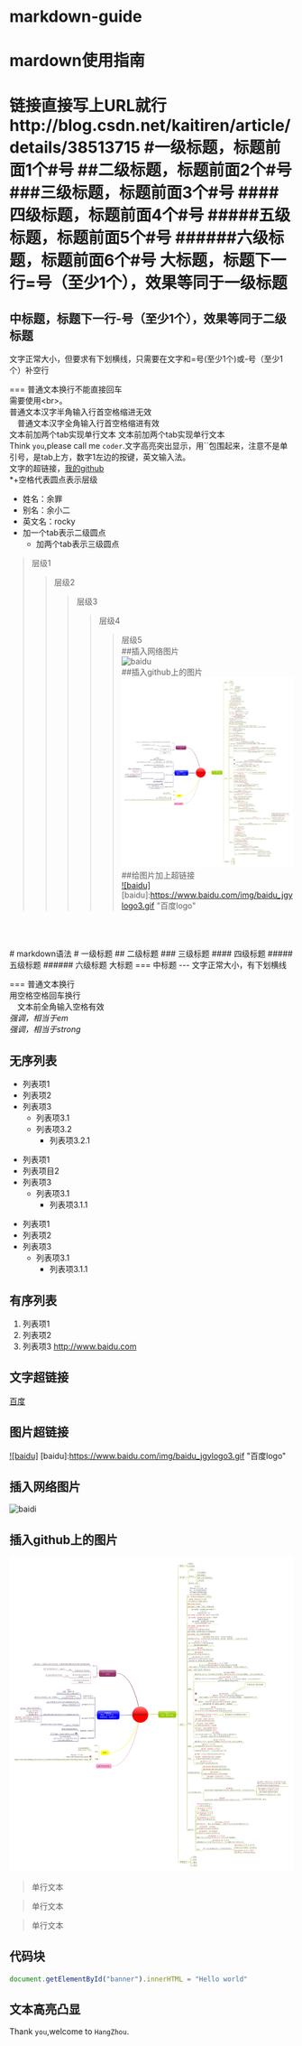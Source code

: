 # markdown-guide
# mardown使用指南
链接直接写上URL就行http://blog.csdn.net/kaitiren/article/details/38513715
#一级标题，标题前面1个\#号
##二级标题，标题前面2个\#号
###三级标题，标题前面3个\#号
####四级标题，标题前面4个\#号
#####五级标题，标题前面5个\#号
######六级标题，标题前面6个\#号
大标题，标题下一行=号（至少1个），效果等同于一级标题
===
中标题，标题下一行-号（至少1个），效果等同于二级标题
---
文字正常大小，但要求有下划横线，只需要在文字和\=号(至少1个)或\-号（至少1个）补空行

===
普通文本换行不能直接回车<br>
需要使用\<br>。<br>
 普通文本汉字半角输入行首空格缩进无效<br>
　普通文本汉字全角输入行首空格缩进有效<br>
    文本前加两个tab实现单行文本
    文本前加两个tab实现单行文本<br>
Think `you`,please call me  `coder`.文字高亮突出显示，用``包围起来，注意不是单引号，是tab上方，数字1左边的按键，英文输入法。<br>
文字的超链接，[我的github](http://www.github.com/xum1100 "鼠标悬停显示的文本")<br>
\*+空格代表圆点表示层级
* 姓名：余罪
* 别名：余小二
* 英文名：rocky
 * 加一个tab表示二级圆点
   * 加两个tab表示三级圆点<br>
>层级1
>>层级2
>>>层级3
>>>>层级4
>>>>>层级5<br>
##插入网络图片<br>
![baidu](https://www.baidu.com/img/baidu_jgylogo3.gif "百度logo")<br>
##插入github上的图片<br>
![git and github](https://github.com/xum1100/git-github-summary/raw/master/github.jpeg "思维导图")<br>
##给图片加上超链接<br>
[![baidu]](http://www.baidu.com) 
[baidu]:https://www.baidu.com/img/baidu_jgylogo3.gif "百度logo"
<br>
<br>
<br>
# markdown语法
# 一级标题
## 二级标题
### 三级标题
#### 四级标题
##### 五级标题
###### 六级标题
大标题
===
中标题
---
文字正常大小，有下划横线  

===
普通文本换行  
用空格空格回车换行  
　文本前全角输入空格有效  
*强调，相当于em*  
_强调，相当于strong_
## 无序列表
* 列表项1
* 列表项2
* 列表项3
    * 列表项3.1
    * 列表项3.2
        * 列表项3.2.1
+ 列表项1
+ 列表项目2
+ 列表项3
    + 列表项3.1
        + 列表项3.1.1 
- 列表项1
- 列表项2
- 列表项3
    - 列表项3.1
        - 列表项3.1.1
## 有序列表
1. 列表项1
2. 列表项2
3. 列表项3
http://www.baidu.com
## 文字超链接
[百度](http://www.baidu.com "百度一下你就知道")
## 图片超链接
[![baidu]](http://www.baidu.com) [baidu]:https://www.baidu.com/img/baidu_jgylogo3.gif "百度logo"  
## 插入网络图片
![baidi](https://www.baidu.com/img/baidu_jgylogo3.gif "百度 logo")  
## 插入github上的图片
![github](https://www.github.com/xum1100/git-github-summary/raw/master/github.jpeg "a chart about git")  
>单行文本

>单行文本

>单行文本

## 代码块
```javascript
document.getElementById("banner").innerHTML = "Hello world"
```
## 文本高亮凸显
Thank `you`,welcome to `HangZhou`.  










